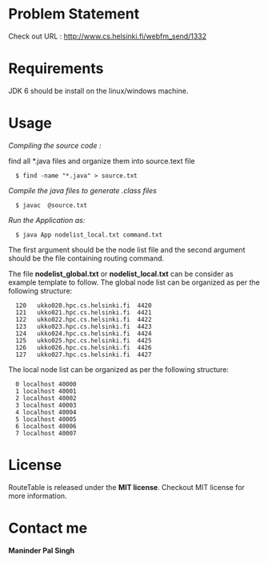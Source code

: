 Problem Statement 
==============

Check out URL : http://www.cs.helsinki.fi/webfm_send/1332

Requirements 
==============

JDK 6 should be install on the linux/windows machine.

Usage
==============

*Compiling the source code :*

find all *.java files and organize them into source.text file

```
  $ find -name "*.java" > source.txt
```

*Compile the java files to generate .class files*

```
  $ javac  @source.txt
```

*Run the Application as:*

```
  $ java App nodelist_local.txt command.txt
```
The first argument should be the node list file and the second argument should be the file containing routing command.

The file **nodelist_global.txt** or **nodelist_local.txt**  can be consider as example template to follow. The global node list can be organized as per the following structure:

```
  120 	ukko020.hpc.cs.helsinki.fi	4420 
  121 	ukko021.hpc.cs.helsinki.fi	4421
  122 	ukko022.hpc.cs.helsinki.fi	4422
  123 	ukko023.hpc.cs.helsinki.fi	4423
  124 	ukko024.hpc.cs.helsinki.fi	4424
  125 	ukko025.hpc.cs.helsinki.fi	4425
  126 	ukko026.hpc.cs.helsinki.fi	4426
  127 	ukko027.hpc.cs.helsinki.fi	4427
```
The local node list can be organized as per the following structure:

```
  0 localhost 40000
  1 localhost 40001
  2 localhost 40002
  3 localhost 40003
  4 localhost 40004
  5 localhost 40005
  6 localhost 40006
  7 localhost 40007
```

License
==============

RouteTable is released under the **MIT license**. Checkout MIT license for more information. 

Contact me
==============

**Maninder Pal Singh**

  
 


